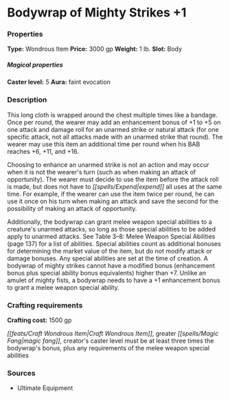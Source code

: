 ﻿---
Title: "Bodywrap of Mighty Strikes +1"
Type: "Wondrous Item"
Price: "3000 gp"
Weight: "1 lb."
Slot: "Body"
Caster level: "5"
Aura: "faint evocation"
Description: |
  "This long cloth is wrapped around the chest multiple times like a bandage. Once per round, the wearer may add an enhancement bonus of +1 to +5 on one attack and damage roll for an unarmed strike or natural attack (for one specific attack, not all attacks made with an unarmed strike that round). The wearer may use this item an additional time per round when his BAB reaches +6, +11, and +16.
  Choosing to enhance an unarmed strike is not an action and may occur when it is not the wearer's turn (such as when making an attack of opportunity). The wearer must decide to use the item before the attack roll is made, but does not have to expend all uses at the same time. For example, if the wearer can use the item twice per round, he can use it once on his turn when making an attack and save the second for the possibility of making an attack of opportunity.
  Additionally, the bodywrap can grant melee weapon special abilities to a creature's unarmed attacks, so long as those special abilities to be added apply to unarmed attacks. See Table 3–8: Melee Weapon Special Abilities (page 137) for a list of abilities. Special abilities count as additional bonuses for determining the market value of the item, but do not modify attack or damage bonuses. Any special abilities are set at the time of creation. A _bodywrap of mighty strikes_ cannot have a modified bonus (enhancement bonus plus special ability bonus equivalents) higher than +7. Unlike an _amulet of mighty fists_, a bodywrap needs to have a +1 enhancement bonus to grant a melee weapon special ability."
Crafting cost: "1500 gp"
Sources: "['Ultimate Equipment']"
---

# Bodywrap of Mighty Strikes +1

### Properties

**Type:** Wondrous Item **Price:** 3000 gp **Weight:** 1 lb. **Slot:** Body

##### Magical properties

**Caster level:** 5 **Aura:** faint evocation

### Description

This long cloth is wrapped around the chest multiple times like a bandage. Once per round, the wearer may add an enhancement bonus of +1 to +5 on one attack and damage roll for an unarmed strike or natural attack (for one specific attack, not all attacks made with an unarmed strike that round). The wearer may use this item an additional time per round when his BAB reaches +6, +11, and +16.

Choosing to enhance an unarmed strike is not an action and may occur when it is not the wearer's turn (such as when making an attack of opportunity). The wearer must decide to use the item before the attack roll is made, but does not have to _[[spells/Expend|expend]]_ all uses at the same time. For example, if the wearer can use the item twice per round, he can use it once on his turn when making an attack and save the second for the possibility of making an attack of opportunity.

Additionally, the bodywrap can grant melee weapon special abilities to a creature's unarmed attacks, so long as those special abilities to be added apply to unarmed attacks. See Table 3–8: Melee Weapon Special Abilities (page 137) for a list of abilities. Special abilities count as additional bonuses for determining the market value of the item, but do not modify attack or damage bonuses. Any special abilities are set at the time of creation. A bodywrap of mighty strikes cannot have a modified bonus (enhancement bonus plus special ability bonus equivalents) higher than +7. Unlike an amulet of mighty fists, a bodywrap needs to have a +1 enhancement bonus to grant a melee weapon special ability.

### Crafting requirements

**Crafting cost:** 1500 gp

_[[feats/Craft Wondrous Item|Craft Wondrous Item]]_, greater _[[spells/Magic Fang|magic fang]]_, creator's caster level must be at least three times the bodywrap's bonus, plus any requirements of the melee weapon special abilities

### Sources

* Ultimate Equipment
